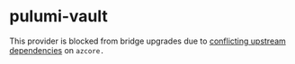 # pulumi-vault

This provider is blocked from bridge upgrades due to 
[conflicting upstream dependencies](https://github.com/pulumi/pulumi-vault/issues/197#issuecomment-1728416238) 
on `azcore.`


